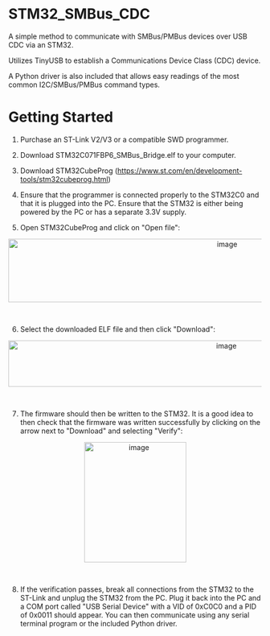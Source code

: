 # STM32_SMBus_CDC
A simple method to communicate with SMBus/PMBus devices over USB CDC via an STM32.

Utilizes TinyUSB to establish a Communications Device Class (CDC) device.

A Python driver is also included that allows easy readings of the most common I2C/SMBus/PMBus command types.

# Getting Started

1. Purchase an ST-Link V2/V3 or a compatible SWD programmer. 
  
2. Download STM32C071FBP6_SMBus_Bridge.elf to your computer.

3. Download STM32CubeProg (https://www.st.com/en/development-tools/stm32cubeprog.html)
   
4. Ensure that the programmer is connected properly to the STM32C0 and that it is plugged into the PC. Ensure that the STM32 is either being powered by the PC or has a separate 3.3V supply.
   
5. Open STM32CubeProg and click on "Open file":
<p align="center">
  <img width="855" height="126" alt="image" src="https://github.com/user-attachments/assets/5fb672d3-f0d7-409f-bdf2-690ba402c586" />
</p>
<br>

6. Select the downloaded ELF file and then click "Download":
<p align="center">
<img width="852" height="92" alt="image" src="https://github.com/user-attachments/assets/68cd6875-6526-47ad-94f3-e8ec56675a4e" />
</p>
<br>

7. The firmware should then be written to the STM32. It is a good idea to then check that the firmware was written successfully by clicking on the arrow next to "Download" and selecting "Verify":
<p align="center">
<img width="203" height="239" alt="image" src="https://github.com/user-attachments/assets/19267a09-fe2a-4522-a2d9-b693b2b106d6" />
</p>
<br>

8. If the verification passes, break all connections from the STM32 to the ST-Link and unplug the STM32 from the PC. Plug it back into the PC and a COM port called "USB Serial Device" with a VID of 0xC0C0 and a PID of 0x0011 should appear. You can then communicate using any serial terminal program or the included Python driver.
